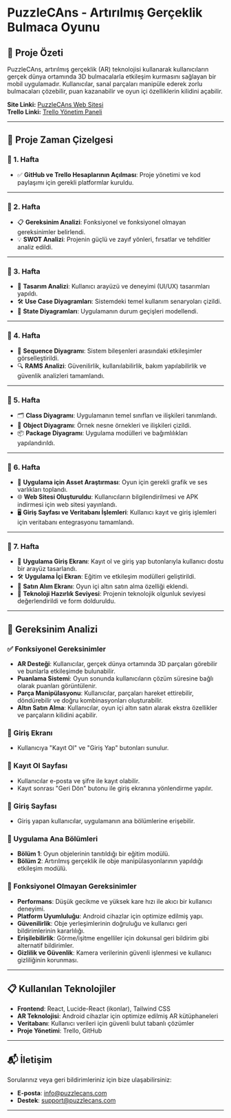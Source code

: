 # PuzzleCAns - Artırılmış Gerçeklik Bulmaca Oyunu

## 📖 Proje Özeti
PuzzleCAns, artırılmış gerçeklik (AR) teknolojisi kullanarak kullanıcıların gerçek dünya ortamında 3D bulmacalarla etkileşim kurmasını sağlayan bir mobil uygulamadır. Kullanıcılar, sanal parçaları manipüle ederek zorlu bulmacaları çözebilir, puan kazanabilir ve oyun içi özelliklerin kilidini açabilir.

**Site Linki:** [PuzzleCAns Web Sitesi](https://.github.io/PentoARFinal/)  
**Trello Linki:** [Trello Yönetim Paneli](https://trello.com/b/9XInHVP4/pentomino-ar)

---

## 📅 Proje Zaman Çizelgesi

### 📅 1. Hafta
- ✅ **GitHub ve Trello Hesaplarının Açılması**: Proje yönetimi ve kod paylaşımı için gerekli platformlar kuruldu.

---

### 📅 2. Hafta
- 📋 **Gereksinim Analizi**: Fonksiyonel ve fonksiyonel olmayan gereksinimler belirlendi.
- 💡 **SWOT Analizi**: Projenin güçlü ve zayıf yönleri, fırsatlar ve tehditler analiz edildi.

---

### 📅 3. Hafta
- 🎨 **Tasarım Analizi**: Kullanıcı arayüzü ve deneyimi (UI/UX) tasarımları yapıldı.
- 🛠 **Use Case Diyagramları**: Sistemdeki temel kullanım senaryoları çizildi.
- 🔄 **State Diyagramları**: Uygulamanın durum geçişleri modellendi.

---

### 📅 4. Hafta
- 🔗 **Sequence Diyagramı**: Sistem bileşenleri arasındaki etkileşimler görselleştirildi.
- 🔍 **RAMS Analizi**: Güvenilirlik, kullanılabilirlik, bakım yapılabilirlik ve güvenlik analizleri tamamlandı.

---

### 📅 5. Hafta
- 🗂 **Class Diyagramı**: Uygulamanın temel sınıfları ve ilişkileri tanımlandı.
- 🧩 **Object Diyagramı**: Örnek nesne örnekleri ve ilişkileri çizildi.
- 📦 **Package Diyagramı**: Uygulama modülleri ve bağımlılıkları yapılandırıldı.

---

### 📅 6. Hafta
- 🎨 **Uygulama için Asset Araştırması**: Oyun için gerekli grafik ve ses varlıkları toplandı.
- 🌐 **Web Sitesi Oluşturuldu**: Kullanıcıların bilgilendirilmesi ve APK indirmesi için web sitesi yayınlandı.
- 🖥 **Giriş Sayfası ve Veritabanı İşlemleri**: Kullanıcı kayıt ve giriş işlemleri için veritabanı entegrasyonu tamamlandı.

---

### 📅 7. Hafta
- 📱 **Uygulama Giriş Ekranı**: Kayıt ol ve giriş yap butonlarıyla kullanıcı dostu bir arayüz tasarlandı.
- 🛠 **Uygulama İçi Ekran**: Eğitim ve etkileşim modülleri geliştirildi.
- 🛒 **Satın Alım Ekranı**: Oyun içi altın satın alma özelliği eklendi.
- 📱 **Teknoloji Hazırlık Seviyesi**: Projenin teknolojik olgunluk seviyesi değerlendirildi ve form dolduruldu.

---

## 🎯 Gereksinim Analizi

### ✅ Fonksiyonel Gereksinimler
- **AR Desteği**: Kullanıcılar, gerçek dünya ortamında 3D parçaları görebilir ve bunlarla etkileşimde bulunabilir.
- **Puanlama Sistemi**: Oyun sonunda kullanıcıların çözüm süresine bağlı olarak puanları görüntülenir.
- **Parça Manipülasyonu**: Kullanıcılar, parçaları hareket ettirebilir, döndürebilir ve doğru kombinasyonları oluşturabilir.
- **Altın Satın Alma**: Kullanıcılar, oyun içi altın satın alarak ekstra özellikler ve parçaların kilidini açabilir.

### 🧾 Giriş Ekranı
- Kullanıcıya "Kayıt Ol" ve "Giriş Yap" butonları sunulur.

### 📝 Kayıt Ol Sayfası
- Kullanıcılar e-posta ve şifre ile kayıt olabilir.
- Kayıt sonrası "Geri Dön" butonu ile giriş ekranına yönlendirme yapılır.

### 🔐 Giriş Sayfası
- Giriş yapan kullanıcılar, uygulamanın ana bölümlerine erişebilir.

### 📱 Uygulama Ana Bölümleri
- **Bölüm 1**: Oyun objelerinin tanıtıldığı bir eğitim modülü.
- **Bölüm 2**: Artırılmış gerçeklik ile obje manipülasyonlarının yapıldığı etkileşim modülü.

### 🚀 Fonksiyonel Olmayan Gereksinimler
- **Performans**: Düşük gecikme ve yüksek kare hızı ile akıcı bir kullanıcı deneyimi.
- **Platform Uyumluluğu**: Android cihazlar için optimize edilmiş yapı.
- **Güvenilirlik**: Obje yerleşimlerinin doğruluğu ve kullanıcı geri bildirimlerinin kararlılığı.
- **Erişilebilirlik**: Görme/işitme engelliler için dokunsal geri bildirim gibi alternatif bildirimler.
- **Gizlilik ve Güvenlik**: Kamera verilerinin güvenli işlenmesi ve kullanıcı gizliliğinin korunması.

---

## 📋 Kullanılan Teknolojiler
- **Frontend**: React, Lucide-React (ikonlar), Tailwind CSS
- **AR Teknolojisi**: Android cihazlar için optimize edilmiş AR kütüphaneleri
- **Veritabanı**: Kullanıcı verileri için güvenli bulut tabanlı çözümler
- **Proje Yönetimi**: Trello, GitHub

---

## 📬 İletişim
Sorularınız veya geri bildirimleriniz için bize ulaşabilirsiniz:  
- **E-posta**: info@puzzlecans.com  
- **Destek**: support@puzzlecans.com  

---

